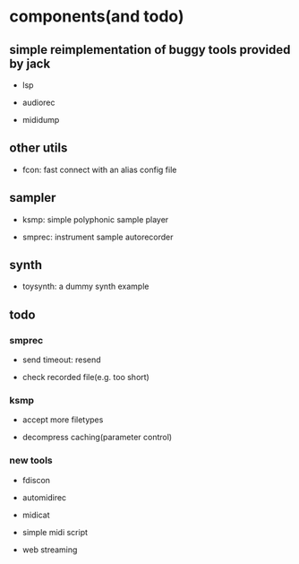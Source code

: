 # components(and todo)

## simple reimplementation of buggy tools provided by jack

* lsp

* audiorec

* mididump

## other utils

* fcon: fast connect with an alias config file

## sampler

* ksmp: simple polyphonic sample player

* smprec: instrument sample autorecorder

## synth

* toysynth: a dummy synth example

## todo

### smprec

* send timeout: resend

* check recorded file(e.g. too short)

### ksmp

* accept more filetypes

* decompress caching(parameter control)

### new tools

* fdiscon

* automidirec

* midicat

* simple midi script

* web streaming
